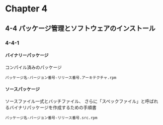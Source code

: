 # Chapter 4

## 4-4 パッケージ管理とソフトウェアのインストール
### 4-4-1
#### バイナリーパッケージ
コンパイル済みのパッケージ
```
パッケージ名-バージョン番号-リリース番号.アーキテクチャ.rpm
```
#### ソースパッケージ
ソースファイル一式とバッチファイル、
さらに「スペックファイル」と呼ばれるバイナリパッケージを作成するための手順書
```
パッケージ名-バージョン番号-リリース番号.src.rpm
```
